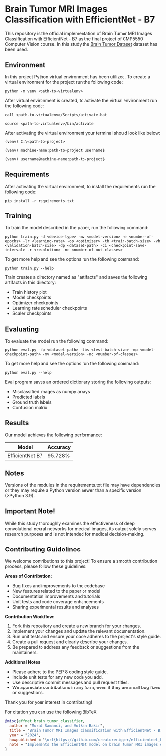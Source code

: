 # Brain Tumor MRI Images Classification with EfficientNet - B7

This repository is the official implementation of Brain Tumor MRI Images Classification with EfficientNet - B7 as the final project of CMP5550 Computer Vision course. In this study the [Brain Tumor Dataset](https://www.kaggle.com/datasets/masoudnickparvar/brain-tumor-mri-dataset) dataset has been used.

## Environment

In this project Python virtual environment has been utilized. To create a virtual environment for the project run the following code:

```virtualenv
python -m venv <path-to-virtualenv>
```

After virtual environment is created, to activate the virtual environment run the following code:

```windows
call <path-to-virtualenv>/Scripts/activate.bat
```

```linux&macos
source <path-to-virtualenv>/bin/activate
```

After activating the virtual environment your terminal should look like below:

```terminal-windows
(venv) C:\<path-to-project>
```

```terminal-macos
(venv) machine-name:path-to-project username$
```

```terminal-linux
(venv) username@machine-name:path-to-project$
```

## Requirements

After activating the virtual environment, to install the requirements run the following code:

```setup
pip install -r requirements.txt
```

## Training

To train the model described in the paper, run the following command:

```train
python train.py -d <device-type> -mv <model-version> -e <number-of-epochs> -lr <learning-rate> -op <optimizer> -tb <train-batch-size> -vb <validation-batch-size> -dp <dataset-path> -ci <checkpoint-save-interval> -r <resolution> -nc <number-of-out-classes>
```

To get more help and see the options run the following command:

```train-help
python train.py --help
```

Train creates a directory named as "artifacts" and saves the following artifacts in this directory:

* Train history plot
* Model checkpoints
* Optimizer checkpoints
* Learning rate scheduler checkpoints
* Scaler checkpoints

## Evaluating

To evaluate the model run the following command:

```eval
python eval.py -dp <dataset-path> -tbs <test-batch-size> -mp <model-checkpoint-path> -mv <model-version> -nc <number-of-classes>
```

To get more help and see the options run the following command:

```eval-help
python eval.py --help
```

Eval program saves an ordered dictionary storing the following outputs:

* Misclassified images as numpy arrays
* Predicted labels
* Ground truth labels
* Confusion matrix

## Results

Our model achieves the following performance:

| Model              | Accuracy        |
| ------------------ |---------------- |
| EfficientNet B7    |     95.728%     |


## Notes

Versions of the modules in the requirements.txt file may have dependencies or they may require a Python version newer than a specific version (>Python 3.9).

## Important Note!

While this study thoroughly examines the effectiveness of deep convolutional neural networks for medical images, its output solely serves research purposes and is not intended for medical decision-making.

## Contributing Guidelines

We welcome contributions to this project! To ensure a smooth contribution process, please follow these guidelines:

**Areas of Contribution:**

* Bug fixes and improvements to the codebase
* New features related to the paper or model
* Documentation improvements and tutorials
* Unit tests and code coverage enhancements
* Sharing experimental results and analyses

**Contribution Workflow:**

1. Fork this repository and create a new branch for your changes.
2. Implement your changes and update the relevant documentation.
3. Run unit tests and ensure your code adheres to the project's style guide.
4. Create a pull request and clearly describe your changes.
5. Be prepared to address any feedback or suggestions from the maintainers.

**Additional Notes:**

* Please adhere to the PEP 8 coding style guide.
* Include unit tests for any new code you add.
* Use descriptive commit messages and pull request titles.
* We appreciate contributions in any form, even if they are small bug fixes or suggestions.

Thank you for your interest in contributing!

For citation you can use the following BibTeX

```BibTeX
@misc{effnet_brain_tumor_classifier,
  author = "Murat Samanci, and Volkan Bakir",
  title = "Brain Tumor MRI Images Classification with EfficientNet - B7",
  year = "2024",
  howpublished = "\url{https://github.com/creaturerigger/efficientnet_brain_tumor_classifier}",
  note = "Implements the EfficientNet model on brain tumor MRI images dataset. Includes training and evaluation scripts."
}
```